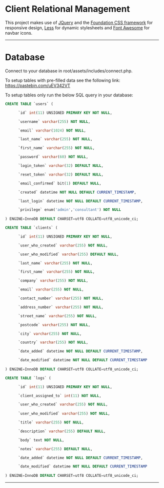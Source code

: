# Client Relational Management
<p>This project makes use of <a href="https://jquery.com/">JQuery</a> and the <a href="http://foundation.zurb.com/">Foundation CSS framework</a> for responsive design, <a href="http://lesscss.org/">Less</a> for dynamic stylesheets and <a href="http://fontawesome.io/">Font Awesome</a> for navbar icons.</p>

<hr>

# Database
Connect to your database in root/assets/includes/connect.php.

To setup tables with pre-filled data see the following link:
https://pastebin.com/uEV342VT

To setup tables only run the below SQL query in your database:

```sql
CREATE TABLE `users` (

      `id` int(11) UNSIGNED PRIMARY KEY NOT NULL,

      `username` varchar(255) NOT NULL,

      `email` varchar(1024) NOT NULL,

      `last_name` varchar(255) NOT NULL,

      `first_name` varchar(255) NOT NULL,

      `password` varchar(60) NOT NULL,

      `login_token` varchar(32) DEFAULT NULL,

      `reset_token` varchar(32) DEFAULT NULL,

      `email_confirmed` bit(1) DEFAULT NULL,

      `created` datetime NOT NULL DEFAULT CURRENT_TIMESTAMP,

      `last_login` datetime NOT NULL DEFAULT CURRENT_TIMESTAMP,

      `privilege` enum('admin','consultant') NOT NULL
  
) ENGINE=InnoDB DEFAULT CHARSET=utf8 COLLATE=utf8_unicode_ci;

CREATE TABLE `clients` (

      `id` int(11) UNSIGNED PRIMARY KEY NOT NULL,

      `user_who_created` varchar(255) NOT NULL,

      `user_who_modified` varchar(255) DEFAULT NULL,

      `last_name` varchar(255) NOT NULL,

      `first_name` varchar(255) NOT NULL,

      `company` varchar(255) NOT NULL,

      `email` varchar(255) NOT NULL,

      `contact_number` varchar(255) NOT NULL,

      `address_number` varchar(255) NOT NULL,

      `street_name` varchar(255) NOT NULL,

      `postcode` varchar(255) NOT NULL,

      `city` varchar(255) NOT NULL,

      `country` varchar(255) NOT NULL,

      `date_added` datetime NOT NULL DEFAULT CURRENT_TIMESTAMP,

      `date_modified` datetime NOT NULL DEFAULT CURRENT_TIMESTAMP
  
) ENGINE=InnoDB DEFAULT CHARSET=utf8 COLLATE=utf8_unicode_ci;

CREATE TABLE `logs` (

      `id` int(11) UNSIGNED PRIMARY KEY NOT NULL,

      `client_assigned_to` int(11) NOT NULL,

      `user_who_created` varchar(255) NOT NULL,
      
      `user_who_modified` varchar(255) NOT NULL,

      `title` varchar(255) NOT NULL,

      `description` varchar(255) DEFAULT NULL,

      `body` text NOT NULL,

      `notes` varchar(255) DEFAULT NULL,

      `date_added` datetime NOT NULL DEFAULT CURRENT_TIMESTAMP,

      `date_modified` datetime NOT NULL DEFAULT CURRENT_TIMESTAMP
  
) ENGINE=InnoDB DEFAULT CHARSET=utf8 COLLATE=utf8_unicode_ci;
```
<hr>
